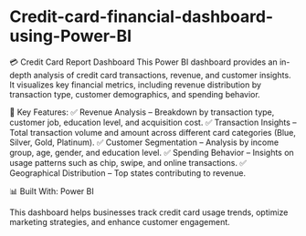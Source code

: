 # Credit-card-financial-dashboard-using-Power-BI
💳 Credit Card Report Dashboard
This Power BI dashboard provides an in-depth analysis of credit card transactions, revenue, and customer insights. It visualizes key financial metrics, including revenue distribution by transaction type, customer demographics, and spending behavior.

🔹 Key Features:
✅ Revenue Analysis – Breakdown by transaction type, customer job, education level, and acquisition cost.
✅ Transaction Insights – Total transaction volume and amount across different card categories (Blue, Silver, Gold, Platinum).
✅ Customer Segmentation – Analysis by income group, age, gender, and education level.
✅ Spending Behavior – Insights on usage patterns such as chip, swipe, and online transactions.
✅ Geographical Distribution – Top states contributing to revenue.

📊 Built With: Power BI

This dashboard helps businesses track credit card usage trends, optimize marketing strategies, and enhance customer engagement.
